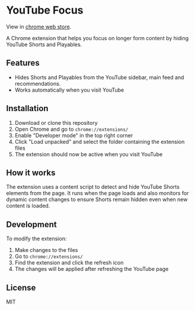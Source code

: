 # YouTube Focus

View in [chrome web store](https://chromewebstore.google.com/detail/youtube-focus/dppgailgbpncddkeccgfiplmdonfloja).

A Chrome extension that helps you focus on longer form content by hiding YouTube Shorts and Playables.

## Features

- Hides Shorts and Playables from the YouTube sidebar, main feed and recommendations.
- Works automatically when you visit YouTube

## Installation

1. Download or clone this repository
2. Open Chrome and go to `chrome://extensions/`
3. Enable "Developer mode" in the top right corner
4. Click "Load unpacked" and select the folder containing the extension files
5. The extension should now be active when you visit YouTube

## How it works

The extension uses a content script to detect and hide YouTube Shorts elements from the page. It runs when the page loads and also monitors for dynamic content changes to ensure Shorts remain hidden even when new content is loaded.

## Development

To modify the extension:

1. Make changes to the files
2. Go to `chrome://extensions/`
3. Find the extension and click the refresh icon
4. The changes will be applied after refreshing the YouTube page

## License

MIT 
